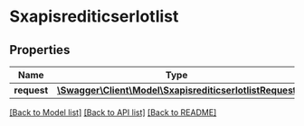 # Sxapisrediticserlotlist

## Properties
Name | Type | Description | Notes
------------ | ------------- | ------------- | -------------
**request** | [**\Swagger\Client\Model\SxapisrediticserlotlistRequest**](SxapisrediticserlotlistRequest.md) |  | [optional] 

[[Back to Model list]](../README.md#documentation-for-models) [[Back to API list]](../README.md#documentation-for-api-endpoints) [[Back to README]](../README.md)


